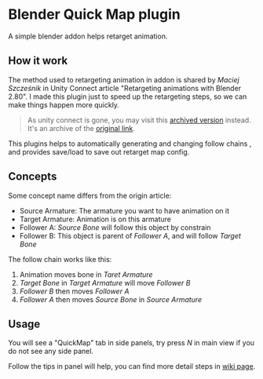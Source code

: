 # Blender Quick Map plugin

A simple blender addon helps retarget animation.

## How it work

The method used to retargeting animation in addon is shared by *Maciej Szcześnik* in Unity Connect article "Retargeting animations with Blender 2.80". I made this plugin just to speed up the retargeting steps, so we can make things happen more quickly.

> As unity connect is gone, you may visit this [archived version](https://web.archive.org/web/20200812235638/https://connect.unity.com/p/retargeting-animations-with-blender-2-80) instead. It's an archive of the  [original link](https://connect.unity.com/p/retargeting-animations-with-blender-2-80).

This plugins helps to automatically generating and changing follow chains , and provides save/load to save out retarget map config.

## Concepts

Some concept name differs from the origin article:

* Source Armature: The armature you want to have animation on it
* Target Armature: Animation is on this armature
* Follower A: *Source Bone* will follow this object by constrain
* Follower B: This object is parent of *Follower A*, and will follow *Target Bone*

The follow chain works like this:

1. Animation moves bone in *Taret Armature*
2. *Target Bone* in *Target Armature* will move *Follower B* 
3. *Follower B* then moves *Follower A*
4. *Follower A* then moves *Source Bone* in *Source Armature*

## Usage

You will see a "QuickMap" tab in side panels, try press *N*  in main view if you do not see any side panel.

Follow the tips in panel will help, you can find more detail steps in [wiki page](https://github.com/Arisego/BlenderQuickMap/wiki).
